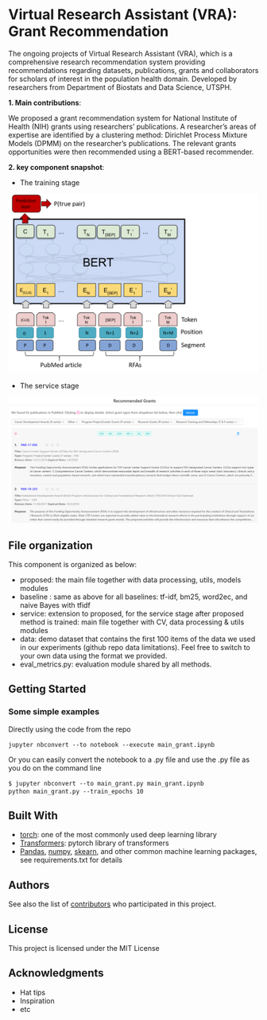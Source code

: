 # Virtual Research Assistant (VRA): Grant Recommendation 

The ongoing projects of Virtual Research Assistant (VRA), which is a comprehensive research recommendation system providing recommendations regarding datasets, publications, grants and collaborators for scholars of interest in the population health domain.
Developed by researchers from Department of Biostats and Data Science, UTSPH.

**1. Main contributions**:

We proposed a grant recommendation system for National Institute of Health (NIH) grants using researchers’ publications. A researcher’s areas of expertise are identified by a clustering method: Dirichlet Process Mixture Models (DPMM) on the researcher’s publications.  The relevant grants opportunities were then recommended using a BERT-based recommender.



**2. key component snapshot**:

* The training stage

![training](Fig-5.png?raw=true)

* The service stage

![service](Fig-6.png?raw=true)


## File organization 

This component is organized as below:
* proposed: the main file together with data processing, utils, models modules
* baseline : same as above for all baselines: tf-idf, bm25, word2ec, and naive Bayes with tfidf
* service: extension to proposed, for the service stage after proposed method is trained: main file together with CV, data processing & utils modules 
* data: demo dataset that contains the first 100 items of the data we used in our experiments (github repo data limitations). Feel free to switch to your own data using the format we provided.
* eval_metrics.py: evaluation module shared by all methods.



## Getting Started


### Some simple examples 

Directly using the code from the repo
```
jupyter nbconvert --to notebook --execute main_grant.ipynb
```
Or you can easily convert the notebook to a .py file and use the .py file as you do on the command line 
```
$ jupyter nbconvert --to main_grant.py main_grant.ipynb
python main_grant.py --train_epochs 10
```

## Built With

* [torch](https://pytorch.org/): one of the most commonly used deep learning library  
* [Transformers](https://huggingface.co/transformers/): pytorch library of transformers 
* [Pandas](https://pandas.pydata.org/), [numpy](https://numpy.org/), [skearn](https://scikit-learn.org/stable/), and other common machine learning packages, see requirements.txt for details


## Authors

See also the list of [contributors](github.com/ashraf-yaseen/VRA) who participated in this project.

## License

This project is licensed under the MIT License 

## Acknowledgments

* Hat tips 
* Inspiration
* etc


